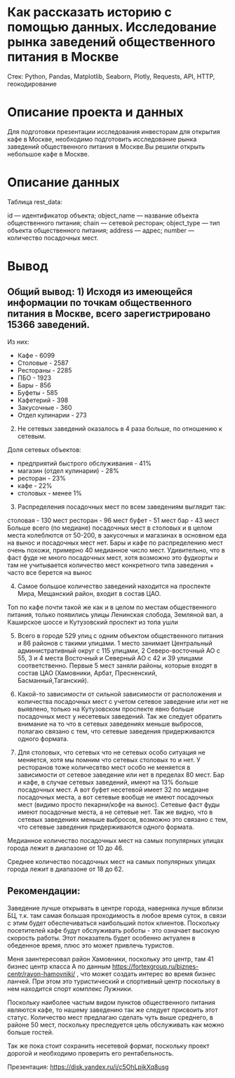 # Как рассказать историю с помощью данных. Исследование рынка заведений общественного питания в Москве
Стек: Python, Pandas, Matplotlib, Seaborn, Plotly, Requests, API, HTTP, геокодирование 

# Описание проекта и данных
Для подготовки презентации исследования инвесторам для открытия кафе в Москве, необходимо подготовить исследование рынка заведений общественного питания в Москве.Вы решили открыть небольшое кафе в Москве.

# Описание данных

Таблица rest_data:

id — идентификатор объекта;
object_name — название объекта общественного питания;
chain — сетевой ресторан;
object_type — тип объекта общественного питания;
address — адрес;
number — количество посадочных мест.

# Вывод
## Общий вывод: 1) Исходя из имеющейся информации по точкам общественного питания в Москве, всего зарегистрировано 15366 заведений.

Из них:

- Кафе - 6099
- Столовые - 2587
- Рестораны - 2285  
- ПБО - 1923
- Бары - 856
- Буфеты - 585
- Кафетерий - 398
- Закусочные - 360
- Отдел кулинарии - 273
2) Не сетевых заведений оказалось в 4 раза больше, по отношению к сетевым.

Доля сетевых объектов:

- предприятий быстрого обслуживания - 41%
- магазин (отдел кулинарии) - 28%
- ресторан - 23%  
- кафе - 22%
- столовых - менее 1%
3) Распределения посадочных мест по всем заведениям выглядит так:

столовая - 130 мест
ресторан - 96 мест
буфет - 51 мест
бар - 43 мест
Больше всего (по медиане) посадочных мест в столовых и в целом места колеблются от 50-200, в закусочных и магазинах в основном еда на вынос и посадочных мест нет. Бары и кафе по распределению мест очень похожи, примерно 40 медианное число мест. Удивительно, что в фаст фуде не много посадочных мест, хотя возможно это фудкорты и там не учитывается количество мест конкретного типа заведения + часто все берется на вынос

4) Самое большое количество заведений находится на проспекте Мира, Мещанский район, входит в состав ЦАО.

Топ по кафе почти такой же как и в целом по местам общественного питания, только появились улицы Ленинская слобода, Земляной вал, а Каширское шоссе и Кутузовский проспект из топа ушли

5) Всего в городе 529 улиц с одним объектом общественного питания и 86 районов с такими улицами. 1 место занимает Центральный административный округ с 115 улицами, 2 Северо-восточный АО с 55, 3 и 4 места Восточный и Северный АО с 42 и 39 улицами соответственно. Первые 5 мест заняли районы, которые входят в состав ЦАО (Хамовники, Арбат, Пресненский, Басманный,Таганский).

6) Какой-то зависимости от сильной зависимости от расположения и количества посадочных мест с учетом сетевое заведение или нет не выявлено, только на Кутузовском проспекте явно больше посадочных мест у несетевых заведений. Так же следует обратить внимание на то что в сетевых заведениях меньше выбросов, полагаю связано с тем, что сетевые заведения придерживаются одного формата.

7) Для столовых, что сетевых что не сетевых особо ситуация не меняется, хотя мы помним что сетевых столовых то и нет. У ресторанов тоже количесвтво мест особо не меняется в зависимости от сетевое заведение или нет в пределах 80 мест. Бар и кафе, в случае сетевых заведений, имеют на 13% больше посадочных мест. А вот буфет несетевой имеет 32 по медиане посадочных места, а вот сетевые вообще не имеют посадочных мест (видимо просто пекарни/кофе на вынос). Сетевые фаст фуды имеют посадочные места, а не сетевые нет. Так же видно, что в сетевых заведениях меньше выбросов, возможно это связано с тем, что сетевые заведения придерживаются одного формата.

Медианное количество посадочных мест на самых популярных улицах города лежит в диапазоне от 10 до 46.

Среднее количество посадочных мест на самых популярных улицах города лежит в диапазоне от 18 до 62.

## Рекомендации: 
Заведение лучше открывать в центре города, наверняка лучше вблизи БЦ, т.к. там самая большая проходимость в любое время суток, в связи с этим будет обеспечиваться наибольший поток клиентов. Поскольку посетителей кафе будут обслуживать роботы - это означает высокую скорость работы. Этот показатель будет особенно актуален в обеденное время, плюс это может привлечь туристов.

Меня заинтересовал район Хамовники, поскольку это центр, там 41 бизнес центр класса А по данным https://fortexgroup.ru/biznes-centr/rayon-hamovniki/ , что может создать интерес во время бизнес ланчей. При этом это туристический и спортивный центр поскольку в нем находится спорт комплекс Лужники.

Поскольку наиболее частым видом пунктов общественного питания являются кафе, то нашему заведению так же следует присвоить этот статус. Количество мест предлагаю сделать чуть выше среднего, в районе 50 мест, поскольку преследуется цель обслуживать как можно больше гостей.

Так же пока стоит сохранить несетевой формат, поскольку проект дорогой и необходимо проверить его рентабельность.

Презентация: https://disk.yandex.ru/i/c5OhLpikXq8usg
